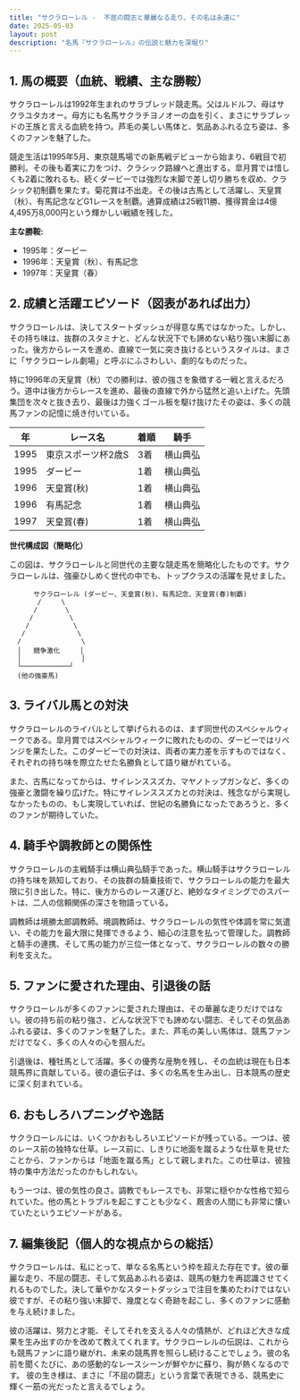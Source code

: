 ```yaml
---
title: "サクラローレル -  不屈の闘志と華麗なる走り、その名は永遠に"
date: 2025-05-03
layout: post
description: "名馬『サクラローレル』の伝説と魅力を深堀り"
---
```


## 1. 馬の概要（血統、戦績、主な勝鞍）

サクラローレルは1992年生まれのサラブレッド競走馬。父はルドルフ、母はサクラユタカオー。母方にも名馬サクラチヨノオーの血を引く、まさにサラブレッドの王族と言える血統を持つ。芦毛の美しい馬体と、気品あふれる立ち姿は、多くのファンを魅了した。

競走生活は1995年5月、東京競馬場での新馬戦デビューから始まり、6戦目で初勝利。その後も着実に力をつけ、クラシック路線へと進出する。皐月賞では惜しくも2着に敗れるも、続くダービーでは強烈な末脚で差し切り勝ちを収め、クラシック初制覇を果たす。菊花賞は不出走。その後は古馬として活躍し、天皇賞（秋）、有馬記念などG1レースを制覇。通算成績は25戦11勝、獲得賞金は4億4,495万8,000円という輝かしい戦績を残した。

**主な勝鞍:**

* 1995年：ダービー
* 1996年：天皇賞（秋）、有馬記念
* 1997年：天皇賞（春）


## 2. 成績と活躍エピソード（図表があれば出力）

サクラローレルは、決してスタートダッシュが得意な馬ではなかった。しかし、その持ち味は、抜群のスタミナと、どんな状況下でも諦めない粘り強い末脚にあった。後方からレースを進め、直線で一気に突き抜けるというスタイルは、まさに「サクラローレル劇場」と呼ぶにふさわしい、劇的なものだった。

特に1996年の天皇賞（秋）での勝利は、彼の強さを象徴する一戦と言えるだろう。道中は後方からレースを進め、最後の直線で外から猛然と追い上げた。先頭集団を次々と抜き去り、最後は力強くゴール板を駆け抜けたその姿は、多くの競馬ファンの記憶に焼き付いている。

| 年 | レース名          | 着順 | 騎手       |
|---|-----------------|-----|-------------|
| 1995 | 東京スポーツ杯2歳S | 3着 | 横山典弘     |
| 1995 | ダービー         | 1着 | 横山典弘     |
| 1996 | 天皇賞(秋)       | 1着 | 横山典弘     |
| 1996 | 有馬記念         | 1着 | 横山典弘     |
| 1997 | 天皇賞(春)       | 1着 | 横山典弘     |


**世代構成図（簡略化）**

この図は、サクラローレルと同世代の主要な競走馬を簡略化したものです。サクラローレルは、強豪ひしめく世代の中でも、トップクラスの活躍を見せました。

```
      サクラローレル (ダービー、天皇賞(秋)、有馬記念、天皇賞(春)制覇)
       /     \
      /       \
     /         \
    /           \
   /             \
  /               \
  │   競争激化     │
  │               │
  └────────────┘
  (他の強豪馬)
```


## 3. ライバル馬との対決

サクラローレルのライバルとして挙げられるのは、まず同世代のスペシャルウィークである。皐月賞ではスペシャルウィークに敗れたものの、ダービーではリベンジを果たした。このダービーでの対決は、両者の実力差を示すものではなく、それぞれの持ち味を際立たせた名勝負として語り継がれている。

また、古馬になってからは、サイレンススズカ、マヤノトップガンなど、多くの強豪と激闘を繰り広げた。特にサイレンススズカとの対決は、残念ながら実現しなかったものの、もし実現していれば、世紀の名勝負になったであろうと、多くのファンが期待していた。


## 4. 騎手や調教師との関係性

サクラローレルの主戦騎手は横山典弘騎手であった。横山騎手はサクラローレルの持ち味を熟知しており、その抜群の騎乗技術で、サクラローレルの能力を最大限に引き出した。特に、後方からのレース運びと、絶妙なタイミングでのスパートは、二人の信頼関係の深さを物語っている。

調教師は境勝太郎調教師。境調教師は、サクラローレルの気性や体調を常に気遣い、その能力を最大限に発揮できるよう、細心の注意を払って管理した。調教師と騎手の連携、そして馬の能力が三位一体となって、サクラローレルの数々の勝利を支えた。


## 5. ファンに愛された理由、引退後の話

サクラローレルが多くのファンに愛された理由は、その華麗な走りだけではない。彼の持ち前の粘り強さ、どんな状況下でも諦めない闘志、そしてその気品あふれる姿は、多くのファンを魅了した。また、芦毛の美しい馬体は、競馬ファンだけでなく、多くの人々の心を掴んだ。

引退後は、種牡馬として活躍。多くの優秀な産駒を残し、その血統は現在も日本競馬界に貢献している。彼の遺伝子は、多くの名馬を生み出し、日本競馬の歴史に深く刻まれている。


## 6. おもしろハプニングや逸話

サクラローレルには、いくつかおもしろいエピソードが残っている。一つは、彼のレース前の独特な仕草。レース前に、しきりに地面を蹴るような仕草を見せたことから、ファンからは「地面を蹴る馬」として親しまれた。この仕草は、彼独特の集中方法だったのかもしれない。

もう一つは、彼の気性の良さ。調教でもレースでも、非常に穏やかな性格で知られていた。他の馬とトラブルを起こすことも少なく、厩舎の人間にも非常に懐いていたというエピソードがある。


## 7. 編集後記（個人的な視点からの総括）

サクラローレルは、私にとって、単なる名馬という枠を超えた存在です。彼の華麗な走り、不屈の闘志、そして気品あふれる姿は、競馬の魅力を再認識させてくれるものでした。決して華やかなスタートダッシュで注目を集めたわけではない彼ですが、その粘り強い末脚で、幾度となく奇跡を起こし、多くのファンに感動を与え続けました。

彼の活躍は、努力と才能、そしてそれを支える人々の情熱が、どれほど大きな成果を生み出すのかを改めて教えてくれます。サクラローレルの伝説は、これからも競馬ファンに語り継がれ、未来の競馬界を照らし続けることでしょう。彼の名前を聞くたびに、あの感動的なレースシーンが鮮やかに蘇り、胸が熱くなるのです。  彼の生き様は、まさに「不屈の闘志」という言葉で表現できる、競馬史に輝く一筋の光だったと言えるでしょう。
